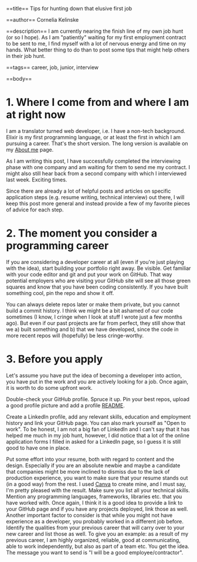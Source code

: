 ==title==
Tips for hunting down that elusive first job

==author==
Cornelia Kelinske

==description==
I am currently nearing the finish line of my own job hunt (or so I hope). As I am "patiently" waiting for my first employment contract to be sent to me, I find myself with a lot of nervous energy and time on my hands. What better thing to do than to post some tips that might help others in their job hunt.


==tags==
career, job, junior, interview


==body==

# 1. Where I come from and where I am at right now


I am a translator turned web developer, i.e. I have a non-tech background. Elixir is my first programming language, or at least the first in which I am pursuing a career. That's the short version. The long version is available on my [About me](https://connie.codes/about) page. 

As I am writing this post, I have successfully completed the interviewing phase with one company and am waiting for them to send me my contract. I might also still hear back from a second company with which I interviewed last week. Exciting times.

Since there are already a lot of helpful posts and articles on specific application steps (e.g. resume writing, technical interview) out there, I will keep this post more general and instead provide a few of my favorite pieces of advice for each step.


# 2. The moment you consider a programming career


If you are considering a developer career at all (even if you're just playing with the idea), start building your portfolio right away. Be visible. Get familiar with your code editor and git and put your work on GitHub. That way potential employers who are visiting your GitHub site will see all those green squares and know that you have been coding consistently. 
If you have built something cool, pin the repo and show it off.

You can always delete repos later or make them private, but you cannot build a commit history. I think we might be a bit ashamed of our code sometimes (I know, I cringe when I look at stuff I wrote just a few months ago). But even if our past projects are far from perfect, they still show that we a) built something and b) that we have developed, since the code in more recent repos will (hopefully) be less cringe-worthy.


# 3. Before you apply


Let's assume you have put the idea of becoming a developer into action, you have put in the work and you are actively looking for a job. Once again, it is worth to do some upfront work. 

Double-check your GitHub profile. Spruce it up. Pin your best repos, upload a good profile picture and add a profile [README](https://docs.github.com/en/account-and-profile/setting-up-and-managing-your-github-profile/customizing-your-profile/managing-your-profile-readme).

Create a LinkedIn profile, add any relevant skills, education and employment history and link your GitHub page. You can also mark yourself as "Open to work". To be honest, I am not a big fan of LinkedIn and I can't say that it has helped me much in my job hunt, however, I did notice that a lot of the online application forms I filled in asked for a LinkedIn page, so I guess it is still good to have one in place.

Put some effort into your resume, both with regard to content and the design. Especially if you are an absolute newbie and maybe a candidate that companies might be more inclined to dismiss due to the lack of production experience, you want to make sure that your resume stands out (in a good way) from the rest. I used [Canva](canva.com) to create mine, and I must say, I'm pretty pleased with the result. Make sure you list all your technical skills. Mention any programming languages, frameworks, libraries etc. that you have worked with. Once again, I think it is a good idea to provide a link to your GitHub page and if you have any projects deployed, link those as well. Another important factor to consider is that while you might not have experience as a developer, you probably worked in a different job before. Identify the qualities from your previous career that will carry over to your new career and list those as well. To give you an example: as a result of my previous career, I am highly organized, reliable, good at communicating, able to work independently, but also as part of a team etc. You get the idea. The message you want to send is "I will be a good employee/contractor".

